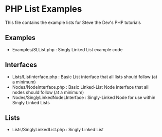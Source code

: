 # PHP List Examples #
This file contains the example lists for Steve the Dev's PHP tutorials

## Examples ##
* Examples/SLList.php : Singly Linked List example code

## Interfaces ##
* Lists/ListInterface.php : Basic List interface that all lists should follow (at a minimum)
* Nodes/NodeInterface.php : Basic Linked-List Node interface that all nodes should follow (at a minimum)
* Nodes/SinglyLinkedNodeLInterface : Singly-Linked Node for use within Singly Linked Lists

## Lists ##
* Lists/SinglyLinkedList.php : Singly Linked List
